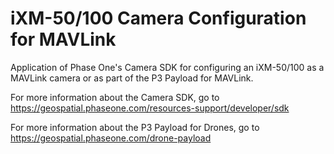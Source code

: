 # iXM-50/100 Camera Configuration for MAVLink

Application of Phase One's Camera SDK for configuring an iXM-50/100 as a MAVLink camera or as part of the P3 Payload for MAVLink.

For more information about the Camera SDK, go to https://geospatial.phaseone.com/resources-support/developer/sdk

For more information about the P3 Payload for Drones, go to https://geospatial.phaseone.com/drone-payload
